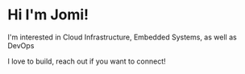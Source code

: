 # Hi I'm Jomi!
I'm interested in Cloud Infrastructure, Embedded Systems, as well as DevOps


I love to build, reach out if you want to connect!
